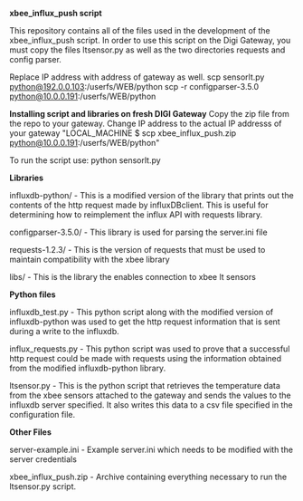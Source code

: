 **xbee_influx_push script**

This repository contains all of the files used in the development of the xbee_influx_push script. In order to use this script on the Digi Gateway, you must copy the files ltsensor.py as well as the two directories requests and config parser.

Replace IP address with address of gateway as well.
scp sensorlt.py python@192.0.0.103:/userfs/WEB/python
scp -r configparser-3.5.0 python@10.0.0.191:/userfs/WEB/python

**Installing script and libraries on fresh DIGI Gateway**
 Copy the zip file from the repo to your gateway. Change IP address to the actual IP addresss of your gateway
 "LOCAL_MACHINE $ scp xbee_influx_push.zip python@10.0.0.191:/userfs/WEB/python"
 
To run the script use: python sensorlt.py

**Libraries**

influxdb-python/ - This is a modified version of the library that prints out the contents of the http request made by influxDBclient. This is useful for determining how to reimplement the influx API with requests library.

configparser-3.5.0/ - This library is used for parsing the server.ini file

requests-1.2.3/ - This is the version of requests that must be used to maintain compatibility with the xbee library

libs/ - This is the library the enables connection to xbee lt sensors

**Python files**

influxdb_test.py - This python script along with the modified version of influxdb-python was used to get the http request information that is sent during a write to the influxdb.

influx_requests.py - This python script was used to prove that a successful http request could be made with requests using the information obtained from the modified influxdb-python library.

ltsensor.py - This is the python script that retrieves the temperature data from the xbee sensors attached to the gateway and sends the values to the influxdb server specified. It also writes this data to a csv file specified in the configuration file.

**Other Files**

server-example.ini - Example server.ini which needs to be modified with the server credentials

xbee_influx_push.zip - Archive containing everything necessary to run the ltsensor.py script.

##
